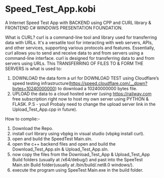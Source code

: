 # Speed_Test_App.kobi
A Internet Speed Test App with BACKEND using CPP and CURL library & FRONTEND  C# WINDOWS PRESENTATION FOUNDATION.


What is CURL?
curl is a command-line tool and library used for transferring data with URLs. It's a versatile tool for interacting with web servers, APIs, and other services, supporting various protocols and features. Essentially, curl allows you to send and receive data to and from servers using a command-line interface.
curl is designed for transferring data to and from servers using URLs.
This TRANSFERRING OF FILES TO & FORM THE SERVERS is what is used to:
1. DOWNLOAD the data form a url for DOWNLOAD TEST using Cloudflare’s speed testing infrastructure(https://speed.cloudflare.com/__down?bytes=10240000000) to download a 10240000000 bytes file.
2. UPLOAD the data to a cloud hosted server (using https://railway.com free subscription right now to host my own server using PYTHON & FLASK. P.S - youll Probaly need to change the upload server link in the Upload_Test_App.cpp in future).


How to complie:-

1. Download the Repo.
2. install curl library using vbpkg in visual studio  (vbpkg install curl).
3. open and build the SpeedTest Main.sln.
4. open the c++ backend files and open and build the Download_Test_App.sln & Upload_Test_App.sln.
5. now copy the files from the Download_Test_App & Upload_Test_App Build folders (usually at /x64/debug/) and past into the SpeeTest Main.sln Build folder(usually at /bin/build/.net8.0 windows/).
6. execute the program using SpeeTest Main.exe in the build folder.

